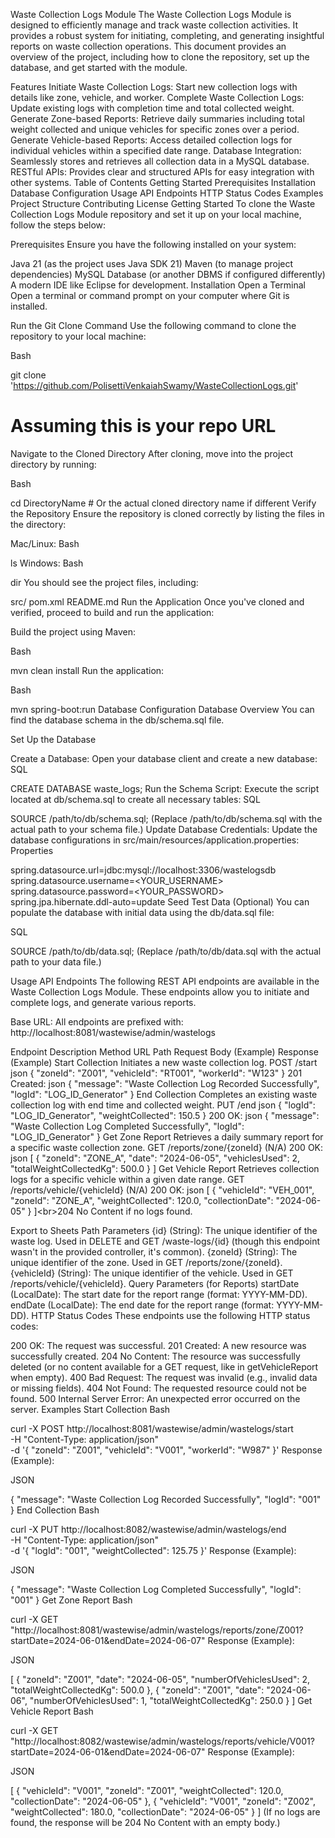 Waste Collection Logs Module
The Waste Collection Logs Module is designed to efficiently manage and track waste collection activities. It provides a robust system for initiating, completing, and generating insightful reports on waste collection operations. This document provides an overview of the project, including how to clone the repository, set up the database, and get started with the module.

Features
Initiate Waste Collection Logs: Start new collection logs with details like zone, vehicle, and worker.
Complete Waste Collection Logs: Update existing logs with completion time and total collected weight.
Generate Zone-based Reports: Retrieve daily summaries including total weight collected and unique vehicles for specific zones over a period.
Generate Vehicle-based Reports: Access detailed collection logs for individual vehicles within a specified date range.
Database Integration: Seamlessly stores and retrieves all collection data in a MySQL database.
RESTful APIs: Provides clear and structured APIs for easy integration with other systems.
Table of Contents
Getting Started
Prerequisites
Installation
Database Configuration
Usage
API Endpoints
HTTP Status Codes
Examples
Project Structure
Contributing
License
Getting Started
To clone the Waste Collection Logs Module repository and set it up on your local machine, follow the steps below:

Prerequisites
Ensure you have the following installed on your system:

Java 21 (as the project uses Java SDK 21)
Maven (to manage project dependencies)
MySQL Database (or another DBMS if configured differently)
A modern IDE like Eclipse for development.
Installation
Open a Terminal
Open a terminal or command prompt on your computer where Git is installed.

Run the Git Clone Command
Use the following command to clone the repository to your local machine:

Bash

git clone 'https://github.com/PolisettiVenkaiahSwamy/WasteCollectionLogs.git'
 # Assuming this is your repo URL
Navigate to the Cloned Directory
After cloning, move into the project directory by running:

Bash

cd DirectoryName # Or the actual cloned directory name if different
Verify the Repository
Ensure the repository is cloned correctly by listing the files in the directory:

Mac/Linux:
Bash

ls
Windows:
Bash

dir
You should see the project files, including:

src/
pom.xml
README.md
Run the Application
Once you've cloned and verified, proceed to build and run the application:

Build the project using Maven:

Bash

mvn clean install
Run the application:

Bash

mvn spring-boot:run
Database Configuration
Database Overview
You can find the database schema in the db/schema.sql file.

Set Up the Database

Create a Database: Open your database client and create a new database:
SQL

CREATE DATABASE waste_logs;
Run the Schema Script: Execute the script located at db/schema.sql to create all necessary tables:
SQL

SOURCE /path/to/db/schema.sql;
(Replace /path/to/db/schema.sql with the actual path to your schema file.)
Update Database Credentials: Update the database configurations in src/main/resources/application.properties:
Properties

spring.datasource.url=jdbc:mysql://localhost:3306/wastelogsdb
spring.datasource.username=<YOUR_USERNAME>
spring.datasource.password=<YOUR_PASSWORD>
spring.jpa.hibernate.ddl-auto=update
Seed Test Data (Optional)
You can populate the database with initial data using the db/data.sql file:

SQL

SOURCE /path/to/db/data.sql;
(Replace /path/to/db/data.sql with the actual path to your data file.)

Usage
API Endpoints
The following REST API endpoints are available in the Waste Collection Logs Module. These endpoints allow you to initiate and complete logs, and generate various reports.

Base URL: All endpoints are prefixed with: http://localhost:8081/wastewise/admin/wastelogs

Endpoint	Description	Method	URL Path	Request Body (Example)	Response (Example)
Start Collection	Initiates a new waste collection log.	POST	/start	json { "zoneId": "Z001", "vehicleId": "RT001", "workerId": "W123" }	201 Created: json { "message": "Waste Collection Log Recorded Successfully", "logId": "LOG_ID_Generator" }
End Collection	Completes an existing waste collection log with end time and collected weight.	PUT	/end	json { "logId": "LOG_ID_Generator", "weightCollected": 150.5 }	200 OK: json { "message": "Waste Collection Log Completed Successfully", "logId": "LOG_ID_Generator" }
Get Zone Report	Retrieves a daily summary report for a specific waste collection zone.	GET	/reports/zone/{zoneId}	(N/A)	200 OK: json [ { "zoneId": "ZONE_A", "date": "2024-06-05", "vehiclesUsed": 2, "totalWeightCollectedKg": 500.0 } ]
Get Vehicle Report	Retrieves collection logs for a specific vehicle within a given date range.	GET	/reports/vehicle/{vehicleId}	(N/A)	200 OK: json [ { "vehicleId": "VEH_001", "zoneId": "ZONE_A", "weightCollected": 120.0, "collectionDate": "2024-06-05" } ]&lt;br>204 No Content if no logs found.

Export to Sheets
Path Parameters
{id} (String): The unique identifier of the waste log. Used in DELETE and GET /waste-logs/{id} (though this endpoint wasn't in the provided controller, it's common).
{zoneId} (String): The unique identifier of the zone. Used in GET /reports/zone/{zoneId}.
{vehicleId} (String): The unique identifier of the vehicle. Used in GET /reports/vehicle/{vehicleId}.
Query Parameters (for Reports)
startDate (LocalDate): The start date for the report range (format: YYYY-MM-DD).
endDate (LocalDate): The end date for the report range (format: YYYY-MM-DD).
HTTP Status Codes
These endpoints use the following HTTP status codes:

200 OK: The request was successful.
201 Created: A new resource was successfully created.
204 No Content: The resource was successfully deleted (or no content available for a GET request, like in getVehicleReport when empty).
400 Bad Request: The request was invalid (e.g., invalid data or missing fields).
404 Not Found: The requested resource could not be found.
500 Internal Server Error: An unexpected error occurred on the server.
Examples
Start Collection
Bash

curl -X POST http://localhost:8081/wastewise/admin/wastelogs/start \
-H "Content-Type: application/json" \
-d '{
      "zoneId": "Z001",
      "vehicleId": "V001",
      "workerId": "W987"
    }'
Response (Example):

JSON

{
  "message": "Waste Collection Log Recorded Successfully",
  "logId": "001"
}
End Collection
Bash

curl -X PUT http://localhost:8082/wastewise/admin/wastelogs/end \
-H "Content-Type: application/json" \
-d '{
      "logId": "001",
      "weightCollected": 125.75
    }'
Response (Example):

JSON

{
  "message": "Waste Collection Log Completed Successfully",
  "logId": "001"
}
Get Zone Report
Bash

curl -X GET "http://localhost:8081/wastewise/admin/wastelogs/reports/zone/Z001?startDate=2024-06-01&endDate=2024-06-07"
Response (Example):

JSON

[
  {
    "zoneId": "Z001",
    "date": "2024-06-05",
    "numberOfVehiclesUsed": 2,
    "totalWeightCollectedKg": 500.0
  },
  {
    "zoneId": "Z001",
    "date": "2024-06-06",
    "numberOfVehiclesUsed": 1,
    "totalWeightCollectedKg": 250.0
  }
]
Get Vehicle Report
Bash

curl -X GET "http://localhost:8082/wastewise/admin/wastelogs/reports/vehicle/V001?startDate=2024-06-01&endDate=2024-06-07"
Response (Example):

JSON

[
  {
    "vehicleId": "V001",
    "zoneId": "Z001",
    "weightCollected": 120.0,
    "collectionDate": "2024-06-05"
  },
  {
    "vehicleId": "V001",
    "zoneId": "Z002",
    "weightCollected": 180.0,
    "collectionDate": "2024-06-05"
  }
]
(If no logs are found, the response will be 204 No Content with an empty body.)
